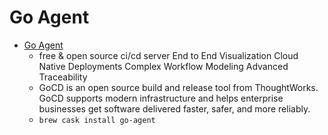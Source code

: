 # Go Agent
- [Go Agent](https://www.gocd.org/)
  -  free & open source ci/cd server  End to End Visualization  Cloud Native Deployments Complex Workflow Modeling Advanced Traceability
  - GoCD is an open source build and release tool from ThoughtWorks. GoCD supports modern infrastructure and helps enterprise businesses get software delivered faster, safer, and more reliably.
  - `brew cask install go-agent`
